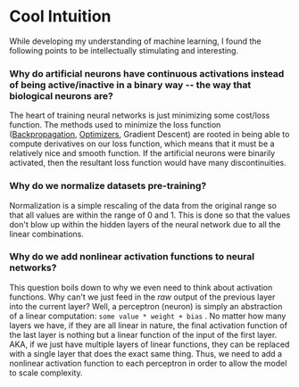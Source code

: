 # Cool Intuition

While developing my understanding of machine learning, I found the following points to be intellectually stimulating and interesting. 

### Why do artificial neurons have continuous activations instead of being active/inactive in a binary way -- the way that biological neurons are?

The heart of training neural networks is just minimizing some cost/loss function. The methods used to minimize the loss function \([Backpropagation](neural-networks/backward-propagation.md), [Optimizers](neural-networks/optimizers.md), Gradient Descent\) are rooted in being able to  compute derivatives on our loss function, which means that it must be a relatively nice and smooth function. If the artificial neurons were binarily activated, then the resultant loss function would have many discontinuities.

### Why do we normalize datasets pre-training?

Normalization is a simple rescaling of the data from the original range so that all values are within the range of 0 and 1. This is done so that the values don't blow up within the hidden layers of the neural network due to all the linear combinations. 

### Why do we add nonlinear activation functions to neural networks?

This question boils down to why we even need to think about activation functions. Why can't we just feed in the _raw_ output of the previous layer into the current layer? Well, a perceptron \(neuron\) is simply an abstraction of a linear computation: `some value * weight + bias` . No matter how many layers we have, if they are all linear in nature, the final activation function of the last layer is nothing but a linear function of the input of the first layer. AKA, if we just have multiple layers of linear functions, they can be replaced with a single layer that does the exact same thing. Thus, we need to add a nonlinear activation function to each perceptron in order to allow the model to scale complexity.

